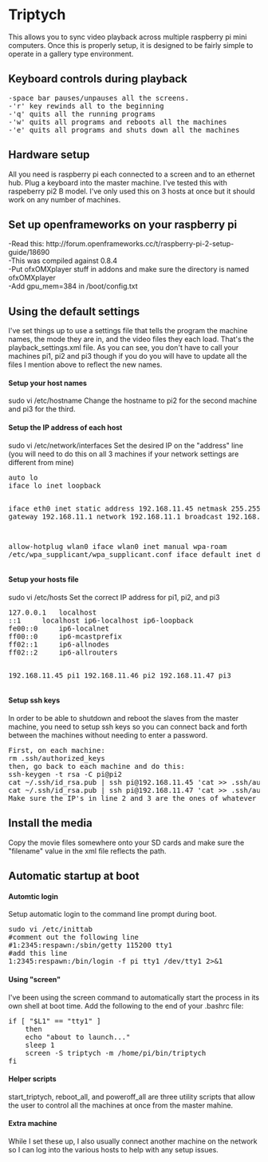 <h1>Triptych</h1>
This allows you to sync video playback across multiple raspberry pi mini computers. Once this is properly setup, it is designed to be fairly simple to operate in a gallery type environment.

<h2>Keyboard controls during playback</h2>
<pre>
-space bar pauses/unpauses all the screens.
-'r' key rewinds all to the beginning
-'q' quits all the running programs
-'w' quits all programs and reboots all the machines
-'e' quits all programs and shuts down all the machines
</pre>

<h2>Hardware setup</h2>
All you need is raspberry pi each connected to a screen and to an ethernet hub. Plug a keyboard into the master machine. I've tested this with raspeberry pi2 B model. I've only used this on 3 hosts at once but it should work on any number of machines.

<h2>Set up openframeworks on your raspberry pi</h2>
-Read this: http://forum.openframeworks.cc/t/raspberry-pi-2-setup-guide/18690<br>
-This was compiled against 0.8.4<br>
-Put ofxOMXplayer stuff in addons and make sure the directory is named ofxOMXplayer<br>
-Add gpu_mem=384 in /boot/config.txt<br>

<h2>Using the default settings</h2>
I've set things up to use a settings file that tells the program the machine names, the mode they are in, and the video files they each load. That's the playback_settings.xml file. As you can see, you don't have to call your machines pi1, pi2 and pi3 though if you do you will have to update all the files I mention above to reflect the new names. 

<h4>Setup your host names</h4>
sudo vi /etc/hostname
Change the hostname to pi2 for the second machine and pi3 for the third.

<h4>Setup the IP address of each host</h4>
sudo vi /etc/network/interfaces
Set the desired IP on the "address" line (you will need to do this on all 3 machines if your network settings are different from mine)
<pre>
auto lo
iface lo inet loopback

iface eth0 inet static
address 192.168.11.45
netmask 255.255.255.0
gateway 192.168.11.1
network 192.168.11.1
broadcast 192.168.11.255

allow-hotplug wlan0
iface wlan0 inet manual
wpa-roam /etc/wpa_supplicant/wpa_supplicant.conf
iface default inet dhcp
</pre>
<h4>Setup your hosts file</h4>
sudo vi /etc/hosts
Set the correct IP address for pi1, pi2, and pi3
<pre>
127.0.0.1	localhost
::1		localhost ip6-localhost ip6-loopback
fe00::0		ip6-localnet
ff00::0		ip6-mcastprefix
ff02::1		ip6-allnodes
ff02::2		ip6-allrouters

192.168.11.45 	pi1
192.168.11.46 	pi2
192.168.11.47 	pi3
</pre>

<h4>Setup ssh keys</h4>
In order to be able to shutdown and reboot the slaves from the master machine, you need to setup ssh keys so you can connect back and forth between the machines without needing to enter a password.
<pre>
First, on each machine:
rm .ssh/authorized_keys
then, go back to each machine and do this:
ssh-keygen -t rsa -C pi@pi2
cat ~/.ssh/id_rsa.pub | ssh pi@192.168.11.45 'cat >> .ssh/authorized_keys'
cat ~/.ssh/id_rsa.pub | ssh pi@192.168.11.47 'cat >> .ssh/authorized_keys'
Make sure the IP's in line 2 and 3 are the ones of whatever machines you are currently NOT logged into, and that the machine name in the first line is that of the machine you are currently logged in.
</pre>

<h2>Install the media</h2>
Copy the movie files somewhere onto your SD cards and make sure the "filename" value in the xml file reflects the path.

<h2>Automatic startup at boot</h2>

<h4>Automtic login</h4>
Setup automatic login to the command line prompt during boot.
<pre>
sudo vi /etc/inittab
#comment out the following line
#1:2345:respawn:/sbin/getty 115200 tty1
#add this line
1:2345:respawn:/bin/login -f pi tty1 </dev/tty1 >/dev/tty1 2>&1
</pre>

<h4>Using "screen"</h4>
I've been using the screen command to automatically start the process in its own shell at boot time. Add the following to the end of your .bashrc file:
<pre>
if [ "$L1" == "tty1" ]
	then
	echo "about to launch..."
	sleep 1
	screen -S triptych -m /home/pi/bin/triptych
fi
</pre>

<h4>Helper scripts</h4>
start_triptych, reboot_all, and poweroff_all are three utility scripts that allow the user to control all the machines at once from the master mahine.

<h4>Extra machine</h4>
While I set these up, I also usually connect another machine on the network so I can log into the various hosts to help with any setup issues.

